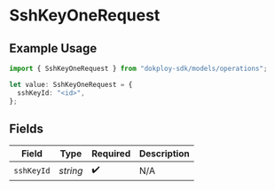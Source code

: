 # SshKeyOneRequest

## Example Usage

```typescript
import { SshKeyOneRequest } from "dokploy-sdk/models/operations";

let value: SshKeyOneRequest = {
  sshKeyId: "<id>",
};
```

## Fields

| Field              | Type               | Required           | Description        |
| ------------------ | ------------------ | ------------------ | ------------------ |
| `sshKeyId`         | *string*           | :heavy_check_mark: | N/A                |